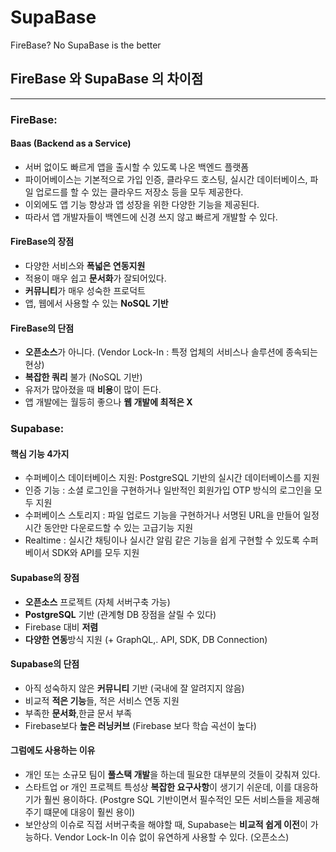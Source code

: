 # SupaBase
FireBase? No SupaBase is the better

## FireBase 와 SupaBase 의 차이점
***
### FireBase:
#### Baas (Backend as a Service)
- 서버 없이도 빠르게 앱을 출시할 수 있도록 나온 백엔드 플랫폼
- 파이어베이스는 기본적으로 가입 인증, 클라우드 호스팅, 실시간 데이터베이스, 파일 업로드를 할 수 있는 클라우드 저장소 등을 모두 제공한다.
- 이외에도 앱 기능 향상과 앱 성장을 위한 다양한 기능을 제공된다.
- 따라서 앱 개발자들이 백엔드에 신경 쓰지 않고 빠르게 개발할 수 있다.
#### FireBase의 장점
  - 다양한 서비스와 **폭넓은 연동지원**
  - 적용이 매우 쉽고 **문서화**가 잘되어있다.
  - **커뮤니티**가 매우 성숙한 프로덕트
  - 앱, 웹에서 사용할 수 있는 **NoSQL 기반**
#### FireBase의 단점
  - **오픈소스**가 아니다. (Vendor Lock-In : 특정 업체의 서비스나 솔루션에 종속되는 현상)
  - **복잡한 쿼리** 불가 (NoSQL 기반)
  - 유저가 많아졌을 때 **비용**이 많이 든다.
  - 앱 개발에는 월등히 좋으나 **웹 개발에 최적은 X**

### Supabase:
#### 핵심 기능 4가지
  - 수퍼베이스 데이터베이스 지원: PostgreSQL 기반의 실시간 데이터베이스를 지원
  - 인증 기능 : 소셜 로그인을 구현하거나 일반적인 회원가입 OTP 방식의 로그인을 모두 지원
  - 수퍼베이스 스토리지 : 파일 업로드 기능을 구현하거나 서명된 URL을 만들어 일정 시간 동안만 다운로드할 수 있는 고급기능 지원
  - Realtime : 실시간 채팅이나 실시간 알림 같은 기능을 쉽게 구현할 수 있도록 수퍼베이서 SDK와 API를 모두 지원
#### Supabase의 장점
  - **오픈소스** 프로젝트 (자체 서버구축 가능)
  - **PostgreSQL** 기반 (관계형 DB 장점을 살릴 수 있다)
  - Firebase 대비 **저렴**
  - **다양한 연동**방식 지원 (+ GraphQL,. API, SDK, DB Connection)
#### Supabase의 단점
  - 아직 성숙하지 않은 **커뮤니티** 기반 (국내에 잘 알려지지 않음)
  - 비교적 **적은 기능**들, 적은 서비스 연동 지원
  - 부족한 **문서화**,한글 문서 부족
  - Firebase보다 **높은 러닝커브** (Firebase 보다 학습 곡선이 높다)
#### 그럼에도 사용하는 이유
- 개인 또는 소규모 팀이 **풀스택 개발**을 하는데 필요한 대부분의 것들이 갖춰져 있다.
- 스타트업 or 개인 프로젝트 특성상 **복잡한 요구사항**이 생기기 쉬운데, 이를 대응하기가 훨씬 용이하다. (Postgre SQL 기반이면서 필수적인 모든 서비스들을 제공해 주기 떄문에 대응이 훨씬 용이)
- 보안상의 이슈로 직접 서버구축을 해야할 때, Supabase는 **비교적 쉽게 이전**이 가능하다. Vendor Lock-In 이슈 없이 유연하게 사용할 수 있다. (오픈소스)
